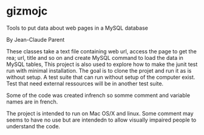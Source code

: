 # gizmojc
Tools to put  data about web pages in a MySQL database

By Jean-Claude Parent


These classes take a text file containing web url, access the page to get the rea; url, title and so on  and create MySQL command to load the data in MySQL tables,
This project is also used to explore how to make the junit test run  with minimal installation. The goal is to clone the projet and run it as is without setup. A test suite that can run without setup of the computer  exist. Test that need external ressources will be in another test suite.


Some of the code was created infrench so somme comment and variable names are in french.

The project is intended to run on Mac OS/X and linux.
Some comment may seems to have no use but are intendedn to allow visually impaired  people to understand the code.
